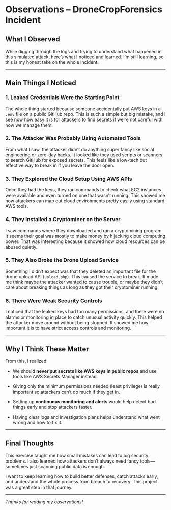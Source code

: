 # Observations – DroneCropForensics Incident

## What I Observed

While digging through the logs and trying to understand what happened in this simulated attack, here’s what I noticed and learned. I’m still learning, so this is my honest take on the whole incident.

---

## Main Things I Noticed

### 1. Leaked Credentials Were the Starting Point

The whole thing started because someone accidentally put AWS keys in a `.env` file on a public GitHub repo. This is such a simple but big mistake, and I see now how easy it is for attackers to find secrets if we’re not careful with how we manage them.

### 2. The Attacker Was Probably Using Automated Tools

From what I saw, the attacker didn’t do anything super fancy like social engineering or zero-day hacks. It looked like they used scripts or scanners to search GitHub for exposed secrets. This feels like a low-tech but effective way to break in if you leave the door open.

### 3. They Explored the Cloud Setup Using AWS APIs

Once they had the keys, they ran commands to check what EC2 instances were available and even turned on one that wasn’t running. This showed me how attackers can map out cloud environments pretty easily using standard AWS tools.

### 4. They Installed a Cryptominer on the Server

I saw commands where they downloaded and ran a cryptomining program. It seems their goal was mostly to make money by hijacking cloud computing power. That was interesting because it showed how cloud resources can be abused quietly.

### 5. They Also Broke the Drone Upload Service

Something I didn’t expect was that they deleted an important file for the drone upload API (`upload.php`). This caused the service to break. It made me think maybe the attacker wanted to cause trouble, or maybe they didn’t care about breaking things as long as they got their cryptominer running.

### 6. There Were Weak Security Controls

I noticed that the leaked keys had too many permissions, and there were no alarms or monitoring in place to catch unusual activity quickly. This helped the attacker move around without being stopped. It showed me how important it is to have strict access controls and monitoring.

---

## Why I Think These Matter

From this, I realized:

- We should **never put secrets like AWS keys in public repos** and use tools like AWS Secrets Manager instead.

- Giving only the minimum permissions needed (least privilege) is really important so attackers can’t do much if they get in.

- Setting up **continuous monitoring and alerts** would help detect bad things early and stop attackers faster.

- Having clear logs and investigation plans helps understand what went wrong and how to fix it.

---

## Final Thoughts

This exercise taught me how small mistakes can lead to big security problems. I also learned how attackers don’t always need fancy tools—sometimes just scanning public data is enough.

I want to keep learning how to build better defenses, catch attacks early, and understand the whole process from breach to recovery. This project was a great step in that journey.

---

*Thanks for reading my observations!*
